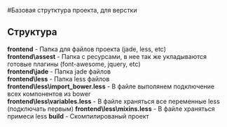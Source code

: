 #Базовая струтктура проекта, для верстки

## Структура

**frontend** - Папка для файлов проекта (jade, less, etc)   
**frontend\assest** - Папка c ресурсами, в нее так же укладываются готовые плагины (font-awesome, jquery, etc)   
**frontend\jade** - Папка jade файлов   
**frontend\less** - Папка less файлов   
**frontend\less\import_bower.less** - В файле выполянем подключение всех компонентов из bower   
**frontend\less\variables.less** - В файле храняться все переменные less (подключать первым)
**frontend\less\mixins.less** - В файле храняться примеси less
**build** - Скомпилированый проект   